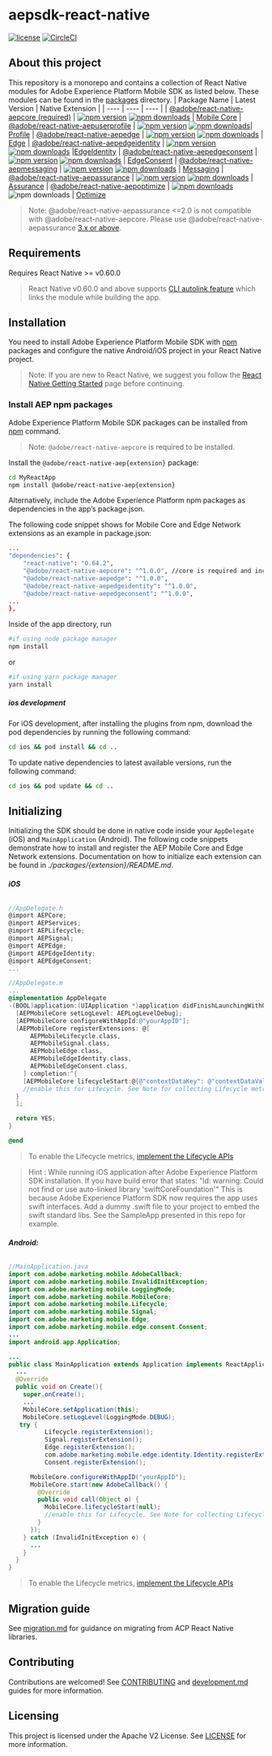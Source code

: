 # aepsdk-react-native

[![license](https://img.shields.io/npm/l/@adobe/react-native-aepcore.svg)](./LICENSE)
[![CircleCI](https://circleci.com/gh/adobe/aepsdk-react-native/tree/main.svg?style=svg)](https://circleci.com/gh/adobe/aepsdk-react-native/tree/main)

## About this project

This repository is a monorepo and contains a collection of React Native modules for Adobe Experience Platform Mobile SDK as listed below. These modules can be found in the [packages](./packages) directory.
| Package Name | Latest Version | Native Extension |
| ---- | ---- | ---- |
|  [@adobe/react-native-aepcore (required)](./packages/core)    |   [![npm version](https://badge.fury.io/js/%40adobe%2Freact-native-aepcore.svg)](https://www.npmjs.com/package/@adobe/react-native-aepcore) [![npm downloads](https://img.shields.io/npm/dm/@adobe/react-native-aepcore)](https://www.npmjs.com/package/@adobe/react-native-aepcore) | [Mobile Core](https://aep-sdks.gitbook.io/docs/foundation-extensions/mobile-core)
|  [@adobe/react-native-aepuserprofile](./packages/userprofile)    |   [![npm version](https://badge.fury.io/js/%40adobe%2Freact-native-aepuserprofile.svg)](https://www.npmjs.com/package/@adobe/react-native-aepuserprofile) [![npm downloads](https://img.shields.io/npm/dm/@adobe/react-native-aepuserprofile)](https://www.npmjs.com/package/@adobe/react-native-aepuserprofile)| [Profile](https://aep-sdks.gitbook.io/docs/using-mobile-extensions/profile)
|  [@adobe/react-native-aepedge](./packages/edge)    |   [![npm version](https://badge.fury.io/js/%40adobe%2Freact-native-aepedge.svg)](https://www.npmjs.com/package/@adobe/react-native-aepedge) [![npm downloads](https://img.shields.io/npm/dm/@adobe/react-native-aepedge)](https://www.npmjs.com/package/@adobe/react-native-aepedge) | [Edge](https://aep-sdks.gitbook.io/docs/foundation-extensions/experience-platform-extension)
|  [@adobe/react-native-aepedgeidentity](./packages/edgeidentity)    |   [![npm version](https://badge.fury.io/js/%40adobe%2Freact-native-aepedgeidentity.svg)](https://www.npmjs.com/package/@adobe/react-native-aepedgeidentity) [![npm downloads](https://img.shields.io/npm/dm/@adobe/react-native-aepedgeidentity)](https://www.npmjs.com/package/@adobe/react-native-aepedgeidentity) |[EdgeIdentity](https://aep-sdks.gitbook.io/docs/foundation-extensions/identity-for-edge-network)
|  [@adobe/react-native-aepedgeconsent](./packages/edgeconsent)    |   [![npm version](https://badge.fury.io/js/%40adobe%2Freact-native-aepedgeconsent.svg)](https://www.npmjs.com/package/@adobe/react-native-aepedgeconsent) [![npm downloads](https://img.shields.io/npm/dm/@adobe/react-native-aepedgeconsent)](https://www.npmjs.com/package/@adobe/react-native-aepedgeconsent) | [EdgeConsent](https://aep-sdks.gitbook.io/docs/foundation-extensions/consent-for-edge-network)
|  [@adobe/react-native-aepmessaging](./packages/messaging)  |  [![npm version](https://badge.fury.io/js/%40adobe%2Freact-native-aepmessaging.svg)](https://www.npmjs.com/package/@adobe/react-native-aepmessaging) [![npm downloads](https://img.shields.io/npm/dm/@adobe/react-native-aepmessaging)](https://www.npmjs.com/package/@adobe/react-native-aepmessaging)  | [Messaging](https://aep-sdks.gitbook.io/docs/beta/iam)
|  [@adobe/react-native-aepassurance](./packages/assurance)    |  [![npm version](https://badge.fury.io/js/%40adobe%2Freact-native-aepassurance.svg)](https://www.npmjs.com/package/@adobe/react-native-aepassurance) [![npm downloads](https://img.shields.io/npm/dm/@adobe/react-native-aepassurance)](https://www.npmjs.com/package/@adobe/react-native-aepassurance) | [Assurance](https://aep-sdks.gitbook.io/docs/foundation-extensions/adobe-experience-platform-assurance) 
| [@adobe/react-native-aepoptimize](./packages/optimize) | [![npm downloads](https://img.shields.io/npm/dm/@adobe/react-native-aepoptimize)](https://www.npmjs.com/package/@adobe/react-native-aepoptimize) ![npm downloads](https://img.shields.io/npm/dm/@adobe/react-native-aepoptimize)  | [Optimize](https://aep-sdks.gitbook.io/docs/using-mobile-extensions/adobe-journey-optimizer-decisioning)

> Note: @adobe/react-native-aepassurance <=2.0 is not compatible with  @adobe/react-native-aepcore. Please use @adobe/react-native-aepassurance [3.x or above](./packages/assurance#install-npm-package).

## Requirements

Requires React Native >= v0.60.0

> React Native v0.60.0 and above supports [CLI autolink feature](https://github.com/react-native-community/cli/blob/master/docs/autolinking.md) which links the module while building the app.

## Installation

You need to install Adobe Experience Platform Mobile SDK with [npm](https://www.npmjs.com/) packages and configure the native Android/iOS project in your React Native project.

> Note: If you are new to React Native, we suggest you follow the [React Native Getting Started](https://reactnative.dev) page before continuing.

### Install AEP npm packages
Adobe Experience Platform Mobile SDK packages can be installed from [npm](https://www.npmjs.com/) command.

> Note: `@adobe/react-native-aepcore` is required to be installed.

Install the `@adobe/react-native-aep{extension}` package:

```bash
cd MyReactApp
npm install @adobe/react-native-aep{extension}
```

Alternatively, include the Adobe Experience Platform npm packages as dependencies in the app’s package.json.

The following code snippet shows for Mobile Core and Edge Network extensions as an example in package.json:

```bash
...
"dependencies": {
    "react-native": "0.64.2",
    "@adobe/react-native-aepcore": "^1.0.0", //core is required and includes aepcore, aepsignal, aeplifecycle, aepidentity libraries
    "@adobe/react-native-aepedge": "^1.0.0",
    "@adobe/react-native-aepedgeidentity": "^1.0.0",
    "@adobe/react-native-aepedgeconsent": "^1.0.0", 
...
},
```
Inside of the app directory, run

```bash
#if using node package manager
npm install
```
or
```bash
#if using yarn package manager
yarn install
```

##### ios development
For iOS development, after installing the plugins from npm, download the pod dependencies by running the following command:
```bash
cd ios && pod install && cd ..
```

To update native dependencies to latest available versions, run the following command:
```bash
cd ios && pod update && cd ..
```
## Initializing

Initializing the SDK should be done in native code inside your `AppDelegate` (iOS) and `MainApplication` (Android). The following code snippets demonstrate how to install and register the AEP Mobile Core and Edge Network extensions. Documentation on how to initialize each extension can be found in *./packages/{extension}/README.md*.

###### **iOS**

```objective-c
//AppDelegate.h
@import AEPCore;
@import AEPServices;
@import AEPLifecycle; 
@import AEPSignal; 
@import AEPEdge; 
@import AEPEdgeIdentity; 
@import AEPEdgeConsent; 
...
```
```objective-c
//AppDelegate.m
...
@implementation AppDelegate
-(BOOL)application:(UIApplication *)application didFinishLaunchingWithOptions:(NSDictionary *)launchOptions {
  [AEPMobileCore setLogLevel: AEPLogLevelDebug];
  [AEPMobileCore configureWithAppId:@"yourAppID"];
  [AEPMobileCore registerExtensions: @[
      AEPMobileLifecycle.class, 
      AEPMobileSignal.class, 
      AEPMobileEdge.class, 
      AEPMobileEdgeIdentity.class,
      AEPMobileEdgeConsent.class, 
    ] completion:^{
    [AEPMobileCore lifecycleStart:@{@"contextDataKey": @"contextDataVal"}]; 
    //enable this for Lifecycle. See Note for collecting Lifecycle metrics.
  }
  ];

  return YES;
}

@end

```
> To enable the Lifecycle metrics, [implement the Lifecycle APIs](./packages/core/README.md#lifecycle)

> Hint : While running iOS application after Adobe Experience Platform SDK installation. If you have build error that states:
>  "ld: warning: Could not find or use auto-linked library 'swiftCoreFoundation'"
> This is because Adobe Experience Platform SDK now requires the app uses swift interfaces. Add a dummy .swift file to your project to embed the swift standard libs. See the SampleApp presented in this repo for example.

###### **Android:**

```java
//MainApplication.java
import com.adobe.marketing.mobile.AdobeCallback; 
import com.adobe.marketing.mobile.InvalidInitException;
import com.adobe.marketing.mobile.LoggingMode;
import com.adobe.marketing.mobile.MobileCore;
import com.adobe.marketing.mobile.Lifecycle;
import com.adobe.marketing.mobile.Signal; 
import com.adobe.marketing.mobile.Edge; 
import com.adobe.marketing.mobile.edge.consent.Consent; 
...
import android.app.Application;
```
```java
...
public class MainApplication extends Application implements ReactApplication {
  ...
  @Override
  public void on Create(){
    super.onCreate();
    ...
    MobileCore.setApplication(this);
    MobileCore.setLogLevel(LoggingMode.DEBUG);
   try {
          Lifecycle.registerExtension(); 
          Signal.registerExtension();
          Edge.registerExtension();
          com.adobe.marketing.mobile.edge.identity.Identity.registerExtension(); 
          Consent.registerExtension(); 

      MobileCore.configureWithAppID("yourAppID");
      MobileCore.start(new AdobeCallback() {
        @Override
        public void call(Object o) {
          MobileCore.lifecycleStart(null);
          //enable this for Lifecycle. See Note for collecting Lifecycle metrics.
        }
      });
    } catch (InvalidInitException e) {
      ...
    }
  }
}
```
> To enable the Lifecycle metrics, [implement the Lifecycle APIs](./packages/core/README.md#lifecycle)


## Migration guide

See [migration.md](./docs/migration.md) for guidance on migrating from ACP React Native libraries.

## Contributing

Contributions  are welcomed! See [CONTRIBUTING](CONTRIBUTING.md) and [development.md](./docs/development.md) guides for more information.

## Licensing

This project is licensed under the Apache V2 License. See [LICENSE](LICENSE) for more information.
